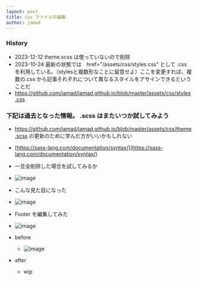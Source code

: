 ```yaml
---
layout: post
title: css ファイルの編集
author: jamad
---
```


<link rel="stylesheet" type="text/css" href="/assets/css/styles.css">

### History
* 2023-12-12 theme.scss は使っていないので削除
* 2023-10-24 最新の状態では　href="/assets/css/styles.css" として .css を利用している。（stylesと複数形なことに留意せよ）ここを変更すれば、複数の.css から記事それぞれについて異なるスタイルをアサインできるということだ   
* https://github.com/jamad/jamad.github.io/blob/master/assets/css/styles.css 


### 下記は過去となった情報。 .scss はまたいつか試してみよう   
* https://github.com/jamad/jamad.github.io/blob/master/assets/css/theme.scss の更新のために学んだ方がいいかもしれない
* [https://sass-lang.com/documentation/syntax/](https://sass-lang.com/documentation/syntax/)

* 一旦全削除した場合を試してみるか
* ![image](https://github.com/jamad/jamad.github.io/assets/949913/01c1dacb-e626-4ee1-8b3c-f13438f77486)
* こんな見た目になった
* ![image](https://github.com/jamad/jamad.github.io/assets/949913/11446e49-d6dd-4fb5-98cb-5cdfb6318197)


* Footer を編集してみた
 * ![image](https://github.com/jamad/jamad.github.io/assets/949913/725fbd9c-13f6-46e9-b709-b64744f7c510)
* before
  * ![image](https://github.com/jamad/jamad.github.io/assets/949913/343357c6-0754-40ed-ab3a-48e88a04809d)
* after
  * wip
